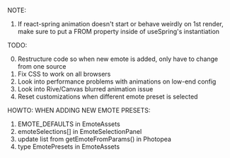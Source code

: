 NOTE:

1. If react-spring animation doesn't start or behave weirdly on 1st render, make sure to put a FROM property inside of useSpring's instantiation

TODO:

0. Restructure code so when new emote is added, only have to change from one source
1. Fix CSS to work on all browsers
2. Look into performance problems with animations on low-end config
3. Look into Rive/Canvas blurred animation issue
4. Reset customizations when different emote preset is selected

HOWTO: WHEN ADDING NEW EMOTE PRESETS:

1. EMOTE_DEFAULTS in EmoteAssets
2. emoteSelections[] in EmoteSelectionPanel
3. update list from getEmoteFromParams() in Photopea
4. type EmotePresets in EmoteAssets
